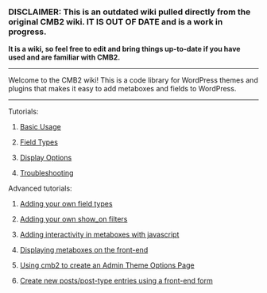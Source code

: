 ### DISCLAIMER: This is an outdated wiki pulled directly from the original CMB2 wiki. IT IS OUT OF DATE and is a work in progress.

**It is a wiki, so feel free to edit and bring things up-to-date if you have used and are familiar with CMB2.**

****

Welcome to the CMB2 wiki! This is a code library for WordPress themes and plugins that makes it easy to add metaboxes and fields to WordPress.

****

Tutorials:

1. [Basic Usage](https://github.com/WebDevStudios/CMB2/wiki/Adding-metaboxes-to-user-profile)

1. [Field Types](https://github.com/WebDevStudios/CMB2/wiki/Field-Types)

1. [Display Options](https://github.com/WebDevStudios/CMB2/wiki/Display-Options)

1. [Troubleshooting](https://github.com/WebDevStudios/CMB2/wiki/Troubleshooting)

Advanced tutorials:

1. [Adding your own field types](https://github.com/WebDevStudios/CMB2/wiki/Adding-your-own-field-types)

1. [Adding your own show_on filters](https://github.com/WebDevStudios/CMB2/wiki/Adding-your-own-show_on-filters)

2. [Adding interactivity in metaboxes with javascript](http://hasin.me/2013/10/26/improving-ux-in-the-wordpress-admin-panel-with-interactive-meta-boxes/)

3. [Displaying metaboxes on the front-end](https://github.com/WebDevStudios/CMB2/wiki/Bringing-Metaboxes-to-the-Front-end)

4. [Using cmb2 to create an Admin Theme Options Page](https://github.com/WebDevStudios/CMB2/wiki/Using-CMB-to-create-an-Admin-Theme-Options-Page)

5. [Create new posts/post-type entries using a front-end form](https://github.com/WebDevStudios/CMB2/wiki/Create-New-Posts-Post-Type-Entries-Using-A-Front-End-Form)
